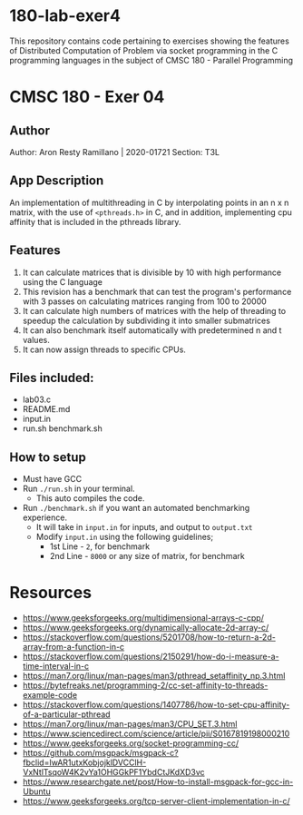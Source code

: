# 180-lab-exer4
This repository contains code pertaining to exercises showing the features of Distributed Computation of Problem via socket programming in the C programming languages in the subject of CMSC 180 - Parallel Programming

# CMSC 180 - Exer 04
## Author
Author: Aron Resty Ramillano | 2020-01721
Section: T3L

## App Description
An implementation of multithreading in C by interpolating points in an n x n matrix, with the use of `<pthreads.h>` in C, and in addition, implementing cpu affinity that is included in the pthreads library.

## Features
 1. It can calculate matrices that is divisible by 10 with high performance using the C language
 2. This revision has a benchmark that can test the program's performance with 3 passes on calculating matrices ranging from 100 to 20000
 3. It can calculate high numbers of matrices with the help of threading to speedup the calculation by subdividing it into smaller submatrices
 4. It can also benchmark itself automatically with predetermined n and t values.
 5. It can now assign threads to specific CPUs.

## Files included:
 - lab03.c
 - README.md
 - input.in
 - run.sh
 benchmark.sh
  
## How to setup
 - Must have GCC
 - Run `./run.sh` in your terminal.
    - This auto compiles the code.
 - Run `./benchmark.sh` if you want an automated benchmarking experience.
    - It will take in `input.in` for inputs, and output to `output.txt`
    - Modify `input.in` using the following guidelines;
        - 1st Line - `2`, for benchmark
        - 2nd Line - `8000` or any size of matrix, for benchmark

# Resources
- https://www.geeksforgeeks.org/multidimensional-arrays-c-cpp/
- https://www.geeksforgeeks.org/dynamically-allocate-2d-array-c/
- https://stackoverflow.com/questions/5201708/how-to-return-a-2d-array-from-a-function-in-c
- https://stackoverflow.com/questions/2150291/how-do-i-measure-a-time-interval-in-c
- https://man7.org/linux/man-pages/man3/pthread_setaffinity_np.3.html
- https://bytefreaks.net/programming-2/cc-set-affinity-to-threads-example-code
- https://stackoverflow.com/questions/1407786/how-to-set-cpu-affinity-of-a-particular-pthread
- https://man7.org/linux/man-pages/man3/CPU_SET.3.html
- https://www.sciencedirect.com/science/article/pii/S0167819198000210
- https://www.geeksforgeeks.org/socket-programming-cc/
- https://github.com/msgpack/msgpack-c?fbclid=IwAR1utxKobjojklDVCClH-VxNtlTsqoW4K2vYa1OHGGkPF1YbdCtJKdXD3vc
- https://www.researchgate.net/post/How-to-install-msgpack-for-gcc-in-Ubuntu
- https://www.geeksforgeeks.org/tcp-server-client-implementation-in-c/